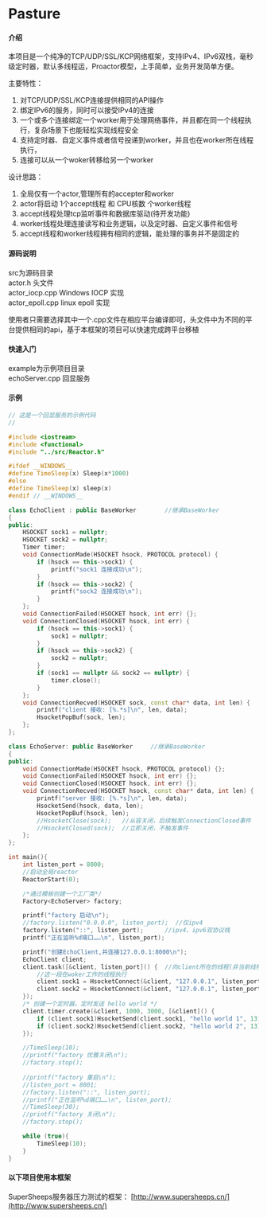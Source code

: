 # Pasture

#### 介绍

本项目是一个纯净的TCP/UDP/SSL/KCP网络框架，支持IPv4、IPv6双栈，毫秒级定时器，默认多线程运，Proactor模型，上手简单，业务开发简单方便。  

主要特性：  
1. 对TCP/UDP/SSL/KCP连接提供相同的API操作  
2. 绑定IPv6的服务，同时可以接受IPv4的连接  
3. 一个或多个连接绑定一个worker用于处理网络事件，并且都在同一个线程执行，复杂场景下也能轻松实现线程安全  
4. 支持定时器、自定义事件或者信号投递到worker，并且也在worker所在线程执行，
5. 连接可以从一个woker转移给另一个worker  


设计思路：  
1. 全局仅有一个actor,管理所有的accepter和worker
2. actor将启动 1个accept线程 和  CPU核数 个worker线程  
3. accept线程处理tcp监听事件和数据库驱动(待开发功能)  
4. worker线程处理连接读写和业务逻辑，以及定时器、自定义事件和信号  
5. accept线程和worker线程拥有相同的逻辑，能处理的事务并不是固定的  

#### 源码说明

src为源码目录  
actor.h    头文件  
actor_iocp.cpp    Windows IOCP 实现  
actor_epoll.cpp    linux epoll 实现

使用者只需要选择其中一个.cpp文件在相应平台编译即可，头文件中为不同的平台提供相同的api，基于本框架的项目可以快速完成跨平台移植

#### 快速入门

example为示例项目目录  
echoServer.cpp    回显服务  

#### 示例
```C++
// 这是一个回显服务的示例代码
//

#include <iostream>
#include <functional>
#include "../src/Reactor.h"

#ifdef __WINDOWS__
#define TimeSleep(x) Sleep(x*1000)
#else
#define TimeSleep(x) sleep(x)
#endif // __WINDOWS__

class EchoClient : public BaseWorker		//继承BaseWorker
{
public:
	HSOCKET sock1 = nullptr;
	HSOCKET sock2 = nullptr;
	Timer timer;
	void ConnectionMade(HSOCKET hsock, PROTOCOL protocol) {
		if (hsock == this->sock1) {
			printf("sock1 连接成功\n");
		}
		if (hsock == this->sock2) {
			printf("sock2 连接成功\n");
		}
	};
	void ConnectionFailed(HSOCKET hsock, int err) {};
	void ConnectionClosed(HSOCKET hsock, int err) {
		if (hsock == this->sock1) {
			sock1 = nullptr;
		}
		if (hsock == this->sock2) {
			sock2 = nullptr;
		}
		if (sock1 == nullptr && sock2 == nullptr) {
			timer.close();
		}
	};
	void ConnectionRecved(HSOCKET sock, const char* data, int len) {
		printf("client 接收: [%.*s]\n", len, data);
		HsocketPopBuf(sock, len);
	};
};

class EchoServer: public BaseWorker		//继承BaseWorker
{
public:
	void ConnectionMade(HSOCKET hsock, PROTOCOL protocol) {};
	void ConnectionFailed(HSOCKET hsock, int err) {};
	void ConnectionClosed(HSOCKET hsock, int err) {};
	void ConnectionRecved(HSOCKET hsock, const char* data, int len) {
		printf("server 接收: [%.*s]\n", len, data);
		HsocketSend(hsock, data, len);
		HsocketPopBuf(hsock, len);
		//HsocketClose(sock);	//从容关闭，后续触发ConnectionClosed事件
		//HsocketClosed(sock);	//立即关闭，不触发事件
	};
};

int main(){
	int listen_port = 8000;
	//启动全局reactor
	ReactorStart(0);  

	/*通过模板创建一个工厂类*/
	Factory<EchoServer> factory;

	printf("factory 启动\n");
	//factory.listen("0.0.0.0", listen_port);  //仅ipv4
	factory.listen("::", listen_port);		//ipv4、ipv6双协议栈
	printf("正在监听%d端口……\n", listen_port);

	printf("创建EchoClient,并连接127.0.0.1:8000\n");
	EchoClient client;
	client.task([&client, listen_port]() {  //向client所在的线程(非当前线程)安排个任务，用于实现线程安全
		//这一段在woker工作的线程执行
		client.sock1 = HsocketConnect(&client, "127.0.0.1", listen_port, TCP_PROTOCOL); 
		client.sock2 = HsocketConnect(&client, "127.0.0.1", listen_port, TCP_PROTOCOL);
	});
	/* 创建一个定时器，定时发送 hello world */
	client.timer.create(&client, 1000, 3000, [&client]() {
		if (client.sock1)HsocketSend(client.sock1, "hello world 1", 13);
		if (client.sock2)HsocketSend(client.sock2, "hello world 2", 13);
	});

	//TimeSleep(10);
	//printf("factory 优雅关闭\n");
	//factory.stop();
	
	//printf("factory 重启\n");
	//listen_port = 8001;
	//factory.listen("::", listen_port);
	//printf("正在监听%d端口……\n", listen_port);
	//TimeSleep(30);
	//printf("factory 关闭\n");
	//factory.stop();

	while (true){
		TimeSleep(10);
	}
}
```


#### 以下项目使用本框架

SuperSheeps服务器压力测试的框架： [http://www.supersheeps.cn/](http://www.supersheeps.cn/) 
